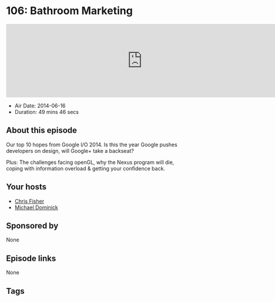 # 106: Bathroom Marketing

<iframe src="https://player.fireside.fm/v2/MLf2ZzhC+0OlquZY_?theme=dark" width="740" height="200" frameborder="0" scrolling="no"></iframe>

* Air Date: 2014-06-16
* Duration: 49 mins 46 secs

## About this episode

Our top 10 hopes from Google I/O 2014. Is this the year Google pushes developers on design, will Google+ take a backseat?

Plus: The challenges facing openGL, why the Nexus program will die, coping with information overload & getting your confidence back.

## Your hosts
* [Chris Fisher](https://coder.show/hosts/chrislas)
* [Michael Dominick](https://coder.show/hosts/michael)

## Sponsored by

None



## Episode links

None



## Tags

